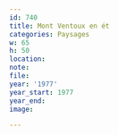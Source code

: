 ```yaml
---
id: 740
title: Mont Ventoux en ét
categories: Paysages
w: 65
h: 50
location:
note:
file:
year: '1977'
year_start: 1977
year_end:
image:

---
```

